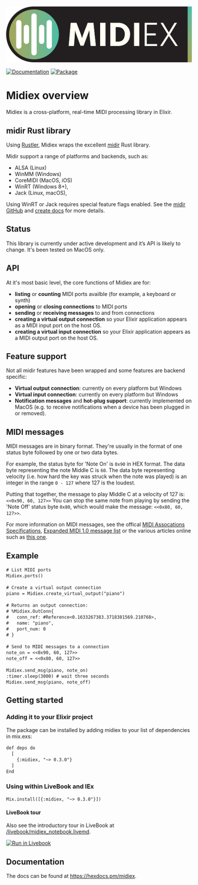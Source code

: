 ![Midiex](assets/midiex_logo_wide.png)

[![Documentation](http://img.shields.io/badge/hex.pm-docs-green.svg?style=flat)](https://hexdocs.pm/midiex)
[![Package](https://img.shields.io/hexpm/v/supercollider.svg)](https://hex.pm/packages/midiex)

# Midiex overview
Midiex is a cross-platform, real-time MIDI processing library in Elixir.

## midir Rust library
Using [Rustler](https://github.com/rusterlium/rustler), Midiex wraps the excellent [midir](https://github.com/Boddlnagg/midir) Rust library.

Midir support a range of platforms and backends, such as:

- ALSA (Linux)
- WinMM (Windows)
- CoreMIDI (MacOS, iOS)
- WinRT (Windows 8+), 
- Jack (Linux, macOS), 

Using WinRT or Jack requires special feature flags enabled. See the [midir GitHub](https://github.com/Boddlnagg/midir) and [create docs](https://docs.rs/crate/midir/latest) for more details.

## Status
This library is currently under active development and it’s API is likely to change. It's been tested on MacOS only.

## API
At it's most basic level, the core functions of Midiex are for:
- **listing** or **counting** MIDI ports availble (for example, a keyboard or synth)
- **opening** or **closing connections** to MIDI ports
- **sending** or **receiving messages** to and from connections
- **creating a virtual output connection** so your Elixir application appears as a MIDI input port on the host OS.
- **creating a virtual input connection** so your Elixir application appears as a MIDI output port on the host OS.

## Feature support
Not all midir features have been wrapped and some features are backend specific:
- **Virtual output connection**: currently on every platform but Windows
- **Virtual input connection**: currently on every platform but Windows
- **Notification messages** and **hot-plug support**: currently implemented on MacOS (e.g. to receive notifications when a device has been plugged in or removed).

## MIDI messages
MIDI messages are in binary format. They're usually in the format of one status byte followed by one or two data bytes.

For example, the status byte for 'Note On' is `0x90` in HEX format. The data byte representing the note Middle C is `60`. The data byte representing velocity (i.e. how hard the key was struck when the note was played) is an integer in the range `0 - 127` where 127 is the loudest.

Putting that together, the message to play Middle C at a velocity of 127 is: `<<0x90, 60, 127>>`
You can stop the same note from playing by sending the 'Note Off' status byte `0x80`, which would make the message: `<<0x80, 60, 127>>`.

For more information on MIDI messages, see the offical [MIDI Assocations Specifications](https://www.midi.org/specifications), [Expanded MIDI 1.0 message list](https://www.midi.org/specifications-old/item/table-2-expanded-messages-list-status-bytes) or the various articles online such as [this one](https://www.songstuff.com/recording/article/midi_message_format/).

## Example
```
# List MIDI ports
Midiex.ports()

# Create a virtual output connection
piano = Midiex.create_virtual_output("piano")

# Returns an output connection:
# %Midiex.OutConn{
#   conn_ref: #Reference<0.1633267383.3718381569.210768>,
#   name: "piano",
#   port_num: 0
# }

# Send to MIDI messages to a connection
note_on = <<0x90, 60, 127>>
note_off = <<0x80, 60, 127>>

Midiex.send_msg(piano, note_on)
:timer.sleep(3000) # wait three seconds
Midiex.send_msg(piano, note_off)
```

## Getting started

### Adding it to your Elixir project
The package can be installed by adding midiex to your list of dependencies in mix.exs:
```
def deps do
  [
    {:midiex, "~> 0.3.0"}
  ]
End
```

### Using within LiveBook and IEx
```
Mix.install([{:midiex, "~> 0.3.0"}])
```

#### LiveBook tour
Also see the introductory tour in LiveBook at [/livebook/midiex_notebook.livemd](https://github.com/haubie/midiex/blob/main/livebook/midiex_notebook.livemd).

[![Run in Livebook](https://livebook.dev/badge/v1/blue.svg)](https://livebook.dev/run?url=https%3A%2F%2Fgithub.com%2Fhaubie%2Fmidiex%2Fblob%2Fmain%2Flivebook%2Fmidiex_notebook.livemd)

## Documentation
The docs can be found at https://hexdocs.pm/midiex.



